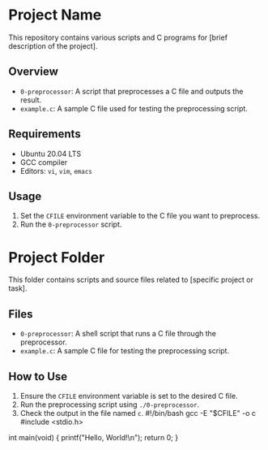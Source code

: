 # Project Name

This repository contains various scripts and C programs for [brief description of the project]. 

## Overview

- `0-preprocessor`: A script that preprocesses a C file and outputs the result.
- `example.c`: A sample C file used for testing the preprocessing script.

## Requirements

- Ubuntu 20.04 LTS
- GCC compiler
- Editors: `vi`, `vim`, `emacs`

## Usage

1. Set the `CFILE` environment variable to the C file you want to preprocess.
2. Run the `0-preprocessor` script.

# Project Folder

This folder contains scripts and source files related to [specific project or task].

## Files

- `0-preprocessor`: A shell script that runs a C file through the preprocessor.
- `example.c`: A sample C file for testing the preprocessing script.

## How to Use

1. Ensure the `CFILE` environment variable is set to the desired C file.
2. Run the preprocessing script using `./0-preprocessor`.
3. Check the output in the file named `c`.
#!/bin/bash
gcc -E "$CFILE" -o c
#include <stdio.h>

int main(void)
{
    printf("Hello, World!\n");
    return 0;
}
